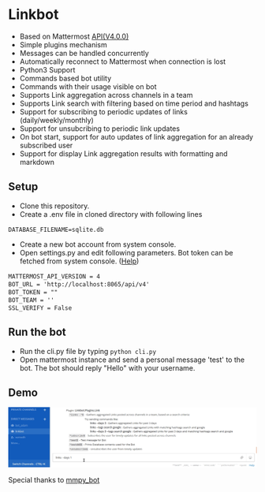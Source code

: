 # Linkbot

* Based on Mattermost [API(V4.0.0)](https://api.mattermost.com)
* Simple plugins mechanism
* Messages can be handled concurrently
* Automatically reconnect to Mattermost when connection is lost
* Python3 Support
* Commands based bot utility
* Commands with their usage visible on bot
* Supports Link aggregation across channels in a team
* Supports Link search with filtering based on time period and hashtags
* Support for subscribing to periodic updates of links (daily/weekly/monthly)
* Support for unsubcribing to periodic link updates
* On bot start, support for auto updates of link aggregation for an already subscribed user
* Support for display Link aggregation results with formatting and markdown

## Setup

* Clone this repository.
* Create a .env file in cloned directory with following lines
```
DATABASE_FILENAME=sqlite.db
```
* Create a new bot account from system console.
* Open settings.py and edit following parameters. Bot token can be fetched from system console. ([Help](https://docs.mattermost.com/developer/bot-accounts.html))
```
MATTERMOST_API_VERSION = 4
BOT_URL = 'http://localhost:8065/api/v4'
BOT_TOKEN = ""
BOT_TEAM = ''
SSL_VERIFY = False
```

## Run the bot

* Run the cli.py file by typing `python cli.py`
* Open mattermost instance and send a personal message 'test' to the bot. The bot should reply "Hello" with your username.

## Demo

![Days demo](demo/days.gif)

Special thanks to [mmpy_bot](https://github.com/attzonko/mmpy_bot)
